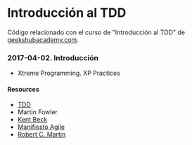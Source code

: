 # Introducción al TDD #

Código relacionado con el curso de "Introducción al TDD" de [geekshubacademy.com](http://geekshubacademy.com).

### 2017-04-02. Introducción ###

* Xtreme Programming. XP Practices


#### Resources

* [TDD](https://geekshubsacademy.com/lms/tdd)
* Martin Fowler
* [Kent Beck](https://es.wikipedia.org/wiki/Kent_Beck)
* [Manifiesto Agile](http://agilemanifesto.org/)
* [Robert C. Martin](https://en.wikipedia.org/wiki/Robert_Cecil_Martin)

